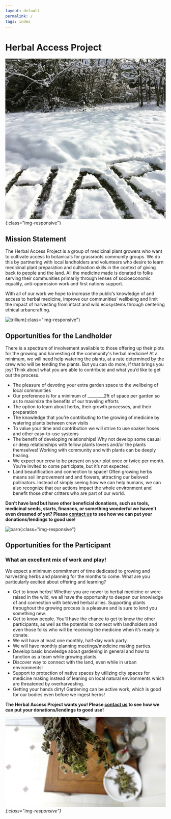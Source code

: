 ```yaml
---
layout: default
permalink: /
tags: index
---
```

# Herbal Access Project

![HAP](/images/hap.jpg){:class="img-responsive"}

## Mission Statement


The Herbal Access Project is a group of medicinal plant growers who want to cultivate access to botanicals for grassroots community groups. We do this by partnering with local landholders and volunteers who desire to learn medicinal plant preparation and cultivation skills in the context of giving back to people and the land. All the medicine made is donated to folks serving their communities primarily through lenses of socioeconomic equality, anti-oppression work and first nations support.

With all of our work we hope to increase the public’s knowledge of and access to herbal medicine, improve our communities’ wellbeing and limit the impact of harvesting from intact and wild ecosystems through centering ethical urbancrafting.

![trillium](/images/tril.jpg){:class="img-responsive"}



## Opportunities for the Landholder

There is a spectrum of involvement available to those offering up their plots for the growing and harvesting of the community's herbal medicine! At a minimum, we will need help watering the plants, at a rate determined by the crew who will be tending the plants. But you can do more, if that brings you joy! Think about what you are able to contribute and what you’d like to get out the process.
* The pleasure of devoting your extra garden space to the wellbeing of local communities
* Our preference is for a minimum of ________2ft of space per garden so as to maximize the benefits of our traveling efforts
* The option to learn about herbs, their growth processes, and their preparation
* The knowledge that you’re contributing to the growing of medicine by watering plants between crew visits
* To value your time and contribution we will strive to use soaker hoses and other easy-to-use systems
* The benefit of developing relationships! Why not develop some casual or deep relationships with fellow plants lovers and/or the  plants themselves! Working with community and with plants can be deeply healing.
* We expect our crew to be present on your plot once or twice per month. You’re invited to come participate, but it’s not expected.
* Land beautification and connection to space! Often growing herbs means soil improvement and and flowers, attracting our beloved pollinators. Instead of simply seeing how we can help humans, we can also recognize that our actions impact the whole environment and benefit those other critters who are part of our world.

**Don’t have land but have other beneficial donations, such as tools, medicinal seeds, starts, finances, or something wonderful we haven’t even dreamed of yet? Please [contact us](http://herbalaccessproject.github.io/contact/) to see how we can put your donations/lendings to good use!**

![barn](/images/barn.jpg){:class="img-responsive"}



## Opportunities for the Participant

### What an excellent mix of work and play!

We expect a minimum commitment of time dedicated to growing and harvesting herbs and planning for the months to come. What are you particularly excited about offering and learning?
* Get to know herbs! Whether you are newer to herbal medicine or were raised in the wild, we all have the opportunity to deepen our knowledge of and connection with beloved herbal allies. Supporting plants throughout the growing process is a pleasure and is sure to lend you something new.
* Get to know people. You’ll have the chance to get to know the other participants, as well as the potential to connect with landholders and even those folks who will be receiving the medicine when it’s ready to donate.
* We will have at least one monthly, half-day work party.
* We will have monthly planning meetings/medicine making parties.
* Develop basic knowledge about gardening in general and how to function as a team while growing plants.
* Discover way to connect with the land, even while in urban environments!
* Support to protection of native spaces by utilizing city spaces for medicine making instead of leaning on local natural environments which are threatened by overharvesting.
* Getting your hands dirty! Gardening can be active work, which is good for our bodies even before we ingest herbs!

**The Herbal Access Project wants you! Please [contact us](http://herbalaccessproject.github.io/contact/) to see how we can put your donations/lendings to good use!**

_![herbs](/images/herb.jpg){:class="img-responsive"}_
